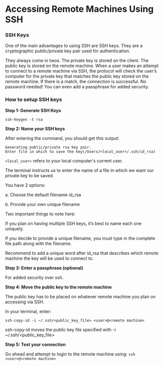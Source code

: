 # Accessing Remote Machines Using SSH

### SSH Keys
One of the main advantages to using SSH are SSH keys. They are a cryptographic public/private key pair used for authentication. 

They always come in twos. The private key is stored on the client. The public key is stored on the remote machine.
When a user makes an attempt to connect to a remote machine via SSH, the protocol will check the user’s computer for the private key that matches the public key stored on the remote machine. If there is a match, the connection is successful. No password needed! You can even add a passphrase for added security.

### How to setup SSH keys

**Step 1: Generate SSH Keys**

`ssh-keygen -t rsa`

**Step 2: Name your SSH keys**

After entering the command, you should get this output:
```
Generating public/private rsa key pair. 
Enter file in which to save the key(/Users/<local_user>/.ssh/id_rsa)
```

`<local_user>`  refers to your local computer's current user.

The terminal instructs us to enter the name of a file in which we want our private key to be saved. 

You have 2 options:

a. Choose the default filename id_rsa

b. Provide your own unique filename

Two important things to note here:

If you plan on having multiple SSH keys, it’s best to name each one uniquely.

If you decide to provide a unique filename, you must type in the complete file path along with the filename.

Recommend to add a unique word after id_rsa that describes which remote machine the key will be used to connect to.

**Step 3: Enter a passphrase (optional)**

For added security over ssh.

**Step 4: Move the public key to the remote machine**

The public key has to be placed on whatever remote machine you plan on accessing via SSH.

In your terminal, enter:
```
ssh-copy-id -i ~/.ssh/<public_key_file> <user>@<remote machine>
```
ssh-copy-id moves the public key file specified with -i ~/.ssh/<public_key_file> 

**Step 5: Test your connection**

Go ahead and attempt to login to the remote machine using:
`ssh <user>@<remote machine>`